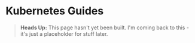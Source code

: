 # Kubernetes Guides

> **Heads Up:** This page hasn't yet been built. I'm coming back to this - it's just a placeholder for stuff later.